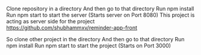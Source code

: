 Clone repository in a directory
And then go to that directory
Run npm install
Run npm start to start the server (Starts server on Port 8080)
This project is acting as server side 
for the project https://github.com/shubhammxv/reminder-app-front

So clone other project in the directory
And then go to that directory
Run npm install
Run npm start to start the project (Starts on Port 3000)
